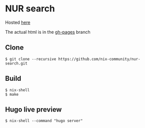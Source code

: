 # NUR search

Hosted [here](https://nur.nix-community.org/)

The actual html is in the [gh-pages](https://github.com/nix-community/nur-search/tree/gh-pages) branch


## Clone

```
$ git clone --recursive https://github.com/nix-community/nur-search.git
```

## Build

```
$ nix-shell
$ make
```

## Hugo live preview

```
$ nix-shell --command "hugo server"
```
